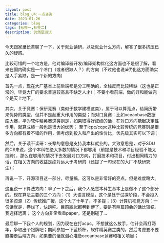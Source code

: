 ```yaml
---
layout: post
title: blog_04:一点咨询
date: 2023-01-26
categories: blog
tags: [标签一,标签二]
description: 仍然是测试
---
```

今天跟家里长辈聊了一下，关于就业读研，以及就业什么方向，解答了很多挤压已久的疑惑。

比较可惜的一个地方是，他对编译器开发/编译架构优化这方面也不是很了解，看来在国内确实是一个冷门（或者很缺人？）的方向（不过他也说ai优化这方面确实是人手紧缺，是一个新的方向）

首先一点，现在大厂基本上前后端都是分工明确的，全栈反而比较稀缺（这也是正常的，毕竟大厂的要求普遍较高且不缺乏人才）；不要小看前端，做的好和能做完全是天上地下。

其次，关于竞赛：保研竞赛（类似于数学建模这类），属于可以算亮点，给简历带来优势的类型，但并不是起重大作用的类型；而对口竞赛：比如oceanbase数据库大赛，华为软件精英赛这类则是，如果取得好成绩的话，在对口方向能起决定性作用，就算成绩一般也是很大的优势；
至于icpc/ccpc这种比较传统的竞赛则是很多方向都有着不错的作用，但考虑到投入和产出的性价比，优先级其实可以下调；

然后，关于读不读研：长辈的意思是支持我本科就业的。大致意思是，对于SDU的CS来说，这个本科在绝大多数的情况下都够用（前提是技术和项目经验不能太拉跨），那么在够用的情况下去发展对口方向，打磨技术和项目，付出相同精力的话，在相关方向的收益是绝对远大于考研的（还提了一句现在的大厂不缺研究生）；

再说一下，开源项目这一部分，尽量搞，这可以是非常好的亮点，但是难度略大。

这里说一下算法方向：聊了一下之后，我个人感觉本科生基本上是做不了这个部分的。现在算法主要的三个方向：（1）大语言模型，这个是处于试探阶段，不会投入很多资源（2）传统推广搜，这个火了十年了，不多提；（3）计算机视觉方向：一句话就是，卷烂了，快跑吧。目前貌似都卷到博了，要是有两篇顶会的话比较稳，我选择远离；
这个方向非常看重paper，还是别碰了...

最后聊一下我个人的规划，因为现在在打xcpc，不想就这么放手，估计会再打两年，争取出个银牌吧；期间参加一下蓝桥杯，软件精英赛之类的，然后考虑要不要直接走后端方向，如果要的话就潜心准备oceanbase竞赛和相关项目；




